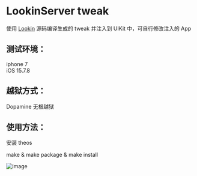 # LookinServer tweak

使用 [Lookin](https://github.com/QMUI/LookinServer) 源码编译生成的 tweak
并注入到 UIKit 中，可自行修改注入的 App

## 测试环境：
iphone 7  
iOS 15.7.8

## 越狱方式：
Dopamine 无根越狱

## 使用方法：
安装 theos

make & make package & make install

![image](https://github.com/yuchuanfeng/LookinServer-rootless/assets/10720607/fc2235a3-0e83-41e4-8bb0-33a1e3816444)
